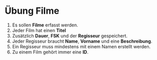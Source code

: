 # Übung Filme

1. Es sollen **Filme** erfasst werden. 
2. Jeder Film hat einen **Titel**
3. Zusätzlich **Dauer**, **FSK** und der **Regisseur** gespeichert.
4. Jeder Regisseur braucht **Name**, **Vorname** und eine **Beschreibung**.
5. Ein Regisseur muss mindestens mit einem Namen erstellt werden.
6. Zu einem Film gehört immer eine **ID**.
